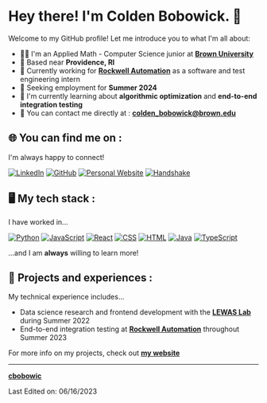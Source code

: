 # Hey there! I'm Colden Bobowick. 👋

Welcome to my GitHub profile! Let me introduce you to what I'm all about:
  
- 👨‍🔧 I'm an Applied Math - Computer Science junior at [**Brown University**](https://www.brown.edu/)
- 📍 Based near **Providence, RI**
- 🏢 Currently working for [**Rockwell Automation**](https://www.rockwellautomation.com/en-us.html) as a software and test engineering intern
- 🔮 Seeking employment for **Summer 2024**
- 🌱 I'm currently learning about **algorithmic optimization** and **end-to-end integration testing**
- 📮 You can contact me directly at : **colden_bobowick@brown.edu**

## 🌐 You can find me on :
I'm always happy to connect!

[![LinkedIn](https://img.shields.io/badge/-LinkedIn-0077B5?logo=linkedin&logoColor=white)](https://www.linkedin.com/in/colden-bobowick/)
[![GitHub](https://img.shields.io/badge/-GitHub-181717?logo=github&logoColor=white)](https://github.com/cbobowic/)
[![Personal Website](https://img.shields.io/badge/-Personal%20Website-4285F4?logo=google-chrome&logoColor=white)](https://www.coldenbobowick.com/)
[![Handshake](https://img.shields.io/badge/-Handshake-000000?logo=handshake&logoColor=white)]([https://joinhandshake.com/](https://app.joinhandshake.com/stu/users/33156140))


## 🖥️ My tech stack :
I have worked in...

[![Python](https://img.shields.io/badge/-Python-blue?logo=python&logoColor=white)](https://www.python.org/)
[![JavaScript](https://img.shields.io/badge/-JavaScript-yellow?logo=javascript&logoColor=white)](https://developer.mozilla.org/en-US/docs/Web/JavaScript)
[![React](https://img.shields.io/badge/-React-61DAFB?logo=react&logoColor=white)](https://reactjs.org/)
[![CSS](https://img.shields.io/badge/-CSS3-1572B6?logo=css3&logoColor=white)](https://developer.mozilla.org/en-US/docs/Web/CSS)
[![HTML](https://img.shields.io/badge/-HTML5-E34F26?logo=html5&logoColor=white)](https://developer.mozilla.org/en-US/docs/Web/HTML)
[![Java](https://img.shields.io/badge/-Java-007396?logo=java&logoColor=white)](https://www.oracle.com/java/)
[![TypeScript](https://img.shields.io/badge/-TypeScript-3178C6?logo=typescript&logoColor=white)](https://www.typescriptlang.org/)

...and I am **always** willing to learn more!


## 🚧 Projects and experiences :

My technical experience includes...
- Data science research and frontend development with the [**LEWAS Lab**](http://lewas.ictas.vt.edu/) during Summer 2022
- End-to-end integration testing at [**Rockwell Automation**](https://www.rockwellautomation.com/en-us.html) throughout Summer 2023

For more info on my projects, check out [**my website**](https://www.coldenbobowick.com/#/projects/)

------
[**cbobowic**](https://github.com/cbobowic)

Last Edited on: 06/16/2023 
